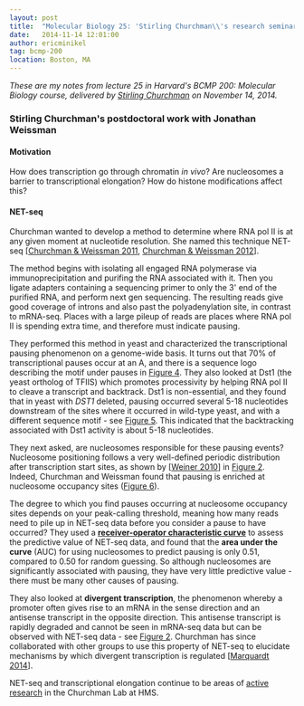 ```yaml
---
layout: post
title:  "Molecular Biology 25: 'Stirling Churchman\\'s research seminar'"
date:   2014-11-14 12:01:00
author: ericminikel
tag: bcmp-200
location: Boston, MA
---
```


*These are my notes from lecture 25 in Harvard's BCMP 200: Molecular Biology course, delivered by [Stirling Churchman](https://twitter.com/fiddle) on November 14, 2014.*

### Stirling Churchman's postdoctoral work with Jonathan Weissman

#### Motivation

How does transcription go through chromatin *in vivo*? Are nucleosomes a barrier to transcriptional elongation? How do histone modifications affect this?

#### NET-seq

Churchman wanted to develop a method to determine where RNA pol II is at any given moment at nucleotide resolution. She named this technique NET-seq [[Churchman & Weissman 2011], [Churchman & Weissman 2012]].

The method begins with isolating all engaged RNA polymerase via immunoprecipitation and purifing the RNA associated with it. Then you ligate adapters containing a sequencing primer to only the 3' end of the purified RNA, and perform next gen sequencing. The resulting reads give good coverage of introns and also past the polyadenylation site, in contrast to mRNA-seq. Places with a large pileup of reads are places where RNA pol II is spending extra time, and therefore must indicate pausing.

They performed this method in yeast and characterized the transcriptional pausing phenomenon on a genome-wide basis. It turns out that 70% of transcriptional pauses occur at an A, and there is a sequence logo describing the motif under pauses in [Figure 4](http://www.ncbi.nlm.nih.gov/pmc/articles/PMC3880149/figure/F4/). They also looked at Dst1 (the yeast ortholog of TFIIS) which promotes processivity by helping RNA pol II to cleave a transcript and backtrack. Dst1 is non-essential, and they found that in yeast with *DST1* deleted, pausing occurred several 5-18 nucleotides downstream of the sites where it occurred in wild-type yeast, and with a different sequence motif - see [Figure 5](http://www.ncbi.nlm.nih.gov/pmc/articles/PMC3880149/figure/F5/). This indicated that the backtracking associated with Dst1 activity is about 5-18 nucleotides.

They next asked, are nucleosomes responsible for these pausing events? Nucleosome positioning follows a very well-defined periodic distribution after transcription start sites, as shown by [[Weiner 2010]] in [Figure 2](http://www.ncbi.nlm.nih.gov/pmc/articles/PMC2798834/figure/F2/). Indeed, Churchman and Weissman found that pausing is enriched at nucleosome occupancy sites ([Figure 6](http://www.ncbi.nlm.nih.gov/pmc/articles/PMC3880149/figure/F6/)).

The degree to which you find pauses occurring at nucleosome occupancy sites depends on your peak-calling threshold, meaning how many reads need to pile up in NET-seq data before you consider a pause to have occurred? They used a [**receiver-operator characteristic curve**](http://en.wikipedia.org/wiki/Receiver_operating_characteristic) to assess the predictive value of NET-seq data, and found that the **area under the curve** (AUC) for using nucleosomes to predict pausing is only 0.51, compared to 0.50 for random guessing. So although nucleosomes are significantly associated with pausing, they have very little predictive value - there must be many other causes of pausing.

They also looked at **divergent transcription**, the phenomenon whereby a promoter often gives rise to an mRNA in the sense direction and an antisense transcript in the opposite direction. This antisense transcript is rapidly degraded and cannot be seen in mRNA-seq data but can be observed with NET-seq data - see [Figure 2](http://www.ncbi.nlm.nih.gov/pmc/articles/PMC3880149/figure/F2/). Churchman has since collaborated with other groups to use this property of NET-seq to elucidate mechanisms by which divergent transcription is regulated [[Marquardt 2014]].

NET-seq and transcriptional elongation continue to be areas of [active research](http://churchman.med.harvard.edu/?page_id=199) in the Churchman Lab at HMS.

[Churchman & Weissman 2011]: http://www.ncbi.nlm.nih.gov/pubmed/21248844 "Churchman LS, Weissman JS. Nascent transcript sequencing visualizes transcription at nucleotide resolution. Nature. 2011 Jan 20;469(7330):368-73. doi: 10.1038/nature09652. PubMed PMID: 21248844; PubMed Central PMCID: PMC3880149."

[Churchman & Weissman 2012]: http://www.ncbi.nlm.nih.gov/pubmed/22470065 "Churchman LS, Weissman JS. Native elongating transcript sequencing (NET-seq).  Curr Protoc Mol Biol. 2012 Apr;Chapter 4:Unit 4.14.1-17. doi: 10.1002/0471142727.mb0414s98. PubMed PMID: 22470065."

[Weiner 2010]: http://www.ncbi.nlm.nih.gov/pubmed/19846608 "Weiner A, Hughes A, Yassour M, Rando OJ, Friedman N. High-resolution nucleosome mapping reveals transcription-dependent promoter packaging. Genome Res. 2010 Jan;20(1):90-100. doi: 10.1101/gr.098509.109. Epub 2009 Oct 21. PubMed  PMID: 19846608; PubMed Central PMCID: PMC2798834."

[Marquardt 2014]: http://www.ncbi.nlm.nih.gov/pubmed/24949978 "Marquardt S, Escalante-Chong R, Pho N, Wang J, Churchman LS, Springer M, Buratowski S. A chromatin-based mechanism for limiting divergent noncoding transcription. Cell. 2014 Jun 19;157(7):1712-23. doi: 10.1016/j.cell.2014.04.036. PubMed PMID: 24949978; PubMed Central PMCID: PMC4090027."

